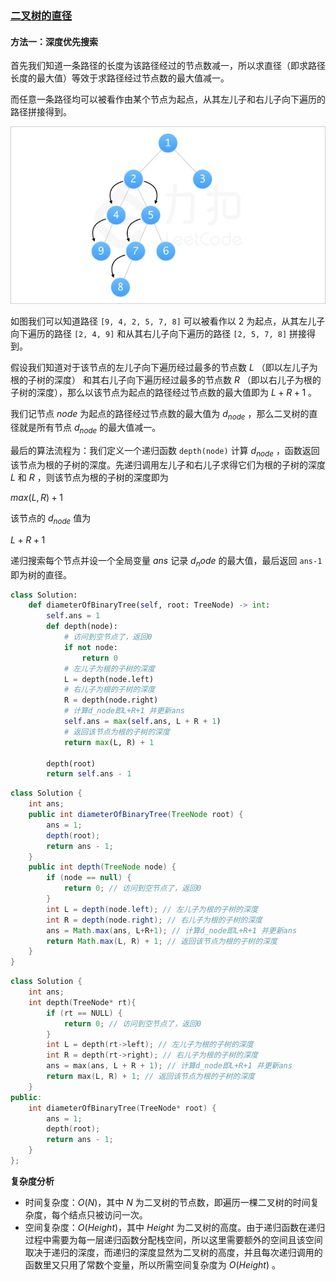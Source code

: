 ### [二叉树的直径](https://leetcode.cn/problems/diameter-of-binary-tree/solutions/139683/er-cha-shu-de-zhi-jing-by-leetcode-solution/)

#### 方法一：深度优先搜索

首先我们知道一条路径的长度为该路径经过的节点数减一，所以求直径（即求路径长度的最大值）等效于求路径经过节点数的最大值减一。

而任意一条路径均可以被看作由某个节点为起点，从其左儿子和右儿子向下遍历的路径拼接得到。

![](./assets/img/Solution0543_off.jpg)

如图我们可以知道路径 `[9, 4, 2, 5, 7, 8]` 可以被看作以 $2$ 为起点，从其左儿子向下遍历的路径 `[2, 4, 9]` 和从其右儿子向下遍历的路径 `[2, 5, 7, 8]` 拼接得到。

假设我们知道对于该节点的左儿子向下遍历经过最多的节点数 $L$ （即以左儿子为根的子树的深度） 和其右儿子向下遍历经过最多的节点数 $R$ （即以右儿子为根的子树的深度），那么以该节点为起点的路径经过节点数的最大值即为 $L+R+1$ 。

我们记节点 $node$ 为起点的路径经过节点数的最大值为 $d_{node}$ ，那么二叉树的直径就是所有节点 $d_{node}$ 的最大值减一。

最后的算法流程为：我们定义一个递归函数 `depth(node)` 计算 $d_{node}$ ，函数返回该节点为根的子树的深度。先递归调用左儿子和右儿子求得它们为根的子树的深度 $L$ 和 $R$ ，则该节点为根的子树的深度即为

$max(L,R)+1$

该节点的 $d_{node}$ 值为

$L+R+1$

递归搜索每个节点并设一个全局变量 $ans$ 记录 $d_node$ 的最大值，最后返回 `ans-1` 即为树的直径。

```python
class Solution:
    def diameterOfBinaryTree(self, root: TreeNode) -> int:
        self.ans = 1
        def depth(node):
            # 访问到空节点了，返回0
            if not node:
                return 0
            # 左儿子为根的子树的深度
            L = depth(node.left)
            # 右儿子为根的子树的深度
            R = depth(node.right)
            # 计算d_node即L+R+1 并更新ans
            self.ans = max(self.ans, L + R + 1)
            # 返回该节点为根的子树的深度
            return max(L, R) + 1

        depth(root)
        return self.ans - 1
```

```java
class Solution {
    int ans;
    public int diameterOfBinaryTree(TreeNode root) {
        ans = 1;
        depth(root);
        return ans - 1;
    }
    public int depth(TreeNode node) {
        if (node == null) {
            return 0; // 访问到空节点了，返回0
        }
        int L = depth(node.left); // 左儿子为根的子树的深度
        int R = depth(node.right); // 右儿子为根的子树的深度
        ans = Math.max(ans, L+R+1); // 计算d_node即L+R+1 并更新ans
        return Math.max(L, R) + 1; // 返回该节点为根的子树的深度
    }
}
```

```cpp
class Solution {
    int ans;
    int depth(TreeNode* rt){
        if (rt == NULL) {
            return 0; // 访问到空节点了，返回0
        }
        int L = depth(rt->left); // 左儿子为根的子树的深度
        int R = depth(rt->right); // 右儿子为根的子树的深度
        ans = max(ans, L + R + 1); // 计算d_node即L+R+1 并更新ans
        return max(L, R) + 1; // 返回该节点为根的子树的深度
    }
public:
    int diameterOfBinaryTree(TreeNode* root) {
        ans = 1;
        depth(root);
        return ans - 1;
    }
};
```

**复杂度分析**

-   时间复杂度：$O(N)$，其中 $N$ 为二叉树的节点数，即遍历一棵二叉树的时间复杂度，每个结点只被访问一次。
-   空间复杂度：$O(Height)$，其中 $Height$ 为二叉树的高度。由于递归函数在递归过程中需要为每一层递归函数分配栈空间，所以这里需要额外的空间且该空间取决于递归的深度，而递归的深度显然为二叉树的高度，并且每次递归调用的函数里又只用了常数个变量，所以所需空间复杂度为 $O(Height)$ 。
